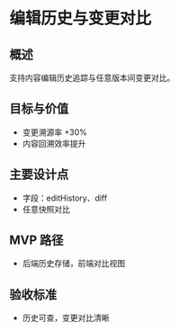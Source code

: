 # 编辑历史与变更对比

## 概述
支持内容编辑历史追踪与任意版本间变更对比。

## 目标与价值
- 变更溯源率 +30%
- 内容回溯效率提升

## 主要设计点
- 字段：editHistory、diff
- 任意快照对比

## MVP 路径
- 后端历史存储，前端对比视图

## 验收标准
- 历史可查，变更对比清晰
